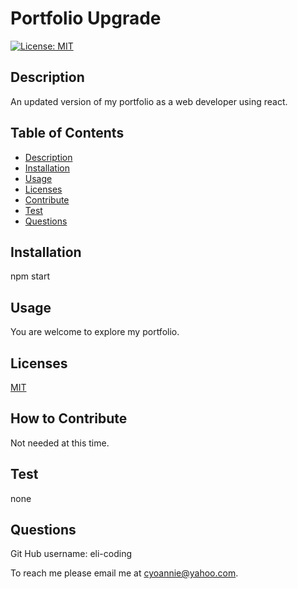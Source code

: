 # Portfolio Upgrade

  [![License: MIT](https://img.shields.io/badge/License-MIT-yellow.svg)](https://opensource.org/licenses/MIT)
        
## Description
An updated version of my portfolio as a web developer using react.

## Table of Contents
* [Description](#description)
* [Installation](#installation)
* [Usage](#usage)
* [Licenses](#licenses)
* [Contribute](#contribute)
* [Test](#test)
* [Questions](#questions)


## Installation

npm start

## Usage

You are welcome to explore my portfolio.

## Licenses

[MIT](https://choosealicense.com/licenses/mit/)

## How to Contribute

Not needed at this time.

## Test
none

## Questions
 
Git Hub username:
eli-coding

To reach me please email me at cyoannie@yahoo.com.  



